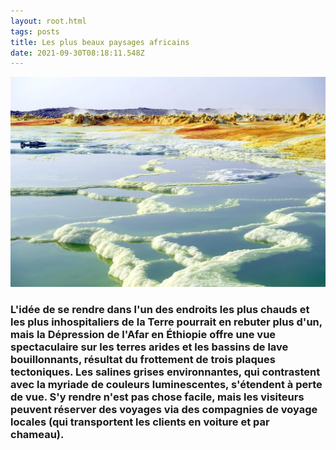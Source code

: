 ```yaml
---
layout: root.html
tags: posts
title: Les plus beaux paysages africains
date: 2021-09-30T08:18:11.548Z
---
```

![](/assets/img/uploads/paysageafrique.webp)

### L'idée de se rendre dans l'un des endroits les plus chauds et les plus inhospitaliers de la Terre pourrait en rebuter plus d'un, mais la Dépression de l'Afar en Éthiopie offre une vue spectaculaire sur les terres arides et les bassins de lave bouillonnants, résultat du frottement de trois plaques tectoniques. Les salines grises environnantes, qui contrastent avec la myriade de couleurs luminescentes, s'étendent à perte de vue. S'y rendre n'est pas chose facile, mais les visiteurs peuvent réserver des voyages via des compagnies de voyage locales (qui transportent les clients en voiture et par chameau).